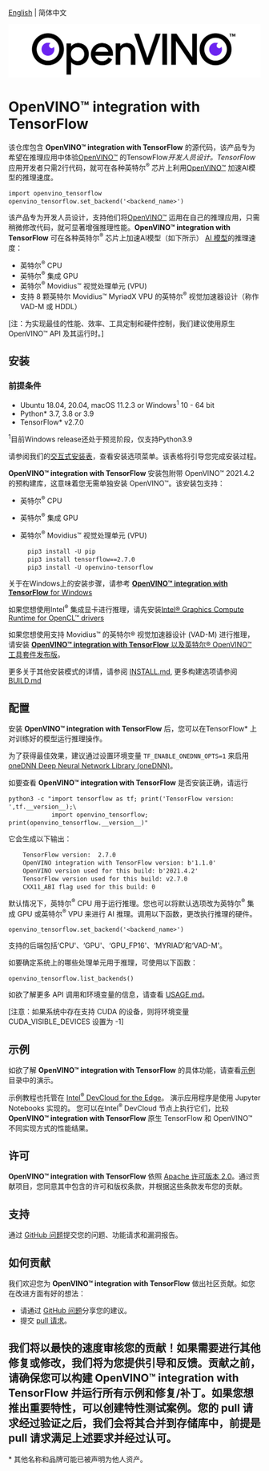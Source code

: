 [English](./README.md) | 简体中文

<p align="center">
  <img src="images/openvino_wbgd.png">
</p>

# **OpenVINO™ integration with TensorFlow**

该仓库包含 **OpenVINO™ integration with TensorFlow** 的源代码，该产品专为希望在推理应用中体验[OpenVINO™](https://software.intel.com/content/www/us/en/develop/tools/openvino-toolkit.html) 的TensowFlow*开发人员设计。TensorFlow*应用开发者只需2行代码，就可在各种英特尔<sup>®</sup> 芯片上利用[OpenVINO™](https://software.intel.com/content/www/us/en/develop/tools/openvino-toolkit.html) 加速AI模型的推理速度。

    import openvino_tensorflow
    openvino_tensorflow.set_backend('<backend_name>')

该产品专为开发人员设计，支持他们将[OpenVINO™](https://software.intel.com/content/www/us/en/develop/tools/openvino-toolkit.html) 运用在自己的推理应用，只需稍微修改代码，就可显著增强推理性能。**OpenVINO™ integration with TensorFlow** 可在各种英特尔<sup>®</sup> 芯片上加速AI模型（如下所示） [AI 模型](docs/MODELS_cn.md)的推理速度：

- 英特尔<sup>®</sup> CPU
- 英特尔<sup>®</sup> 集成 GPU
- 英特尔<sup>®</sup> Movidius™ 视觉处理单元 (VPU)
- 支持 8 颗英特尔 Movidius™ MyriadX VPU 的英特尔<sup>®</sup> 视觉加速器设计（称作 VAD-M 或 HDDL）

[注：为实现最佳的性能、效率、工具定制和硬件控制，我们建议使用原生 OpenVINO™ API 及其运行时。]

## 安装
### 前提条件

- Ubuntu 18.04, 20.04, macOS 11.2.3 or Windows<sup>1</sup> 10 - 64 bit
- Python* 3.7, 3.8 or 3.9
- TensorFlow* v2.7.0

<sup>1</sup>目前Windows release还处于预览阶段，仅支持Python3.9 

请参阅我们的[交互式安装表](https://openvinotoolkit.github.io/openvino_tensorflow/)，查看安装选项菜单。该表格将引导您完成安装过程。

**OpenVINO™ integration with TensorFlow** 安装包附带 OpenVINO™ 2021.4.2 的预构建库，这意味着您无需单独安装 OpenVINO™。该安装包支持：
- 英特尔<sup>®</sup> CPU
- 英特尔<sup>®</sup> 集成 GPU
- 英特尔<sup>®</sup> Movidius™ 视觉处理单元 (VPU)
  

        pip3 install -U pip
        pip3 install tensorflow==2.7.0
        pip3 install -U openvino-tensorflow

关于在Windows上的安装步骤，请参考 [**OpenVINO™ integration with TensorFlow** for Windows ](docs/INSTALL_cn.md#InstallOpenVINOintegrationwithTensorFlowalongsideTensorFlow)

如果您想使用Intel<sup>®</sup> 集成显卡进行推理，请先安装[Intel® Graphics Compute Runtime for OpenCL™ drivers](https://docs.openvino.ai/latest/openvino_docs_install_guides_installing_openvino_linux.html#install-gpu)

如果您想使用支持 Movidius™ 的英特尔® 视觉加速器设计 (VAD-M) 进行推理，请安装 [**OpenVINO™ integration with TensorFlow** 以及英特尔® OpenVINO™ 工具套件发布版](docs/INSTALL_cn.md#12-install-openvino-integration-with-tensorflow-alongside-the-intel-distribution-of-openvino-toolkit)。

更多关于其他安装模式的详情，请参阅 [INSTALL.md](docs/INSTALL_cn.md), 更多构建选项请参阅 [BUILD.md](docs/BUILD_cn.md)

## 配置

安装 **OpenVINO™ integration with TensorFlow** 后，您可以在TensorFlow* 上对训练好的模型运行推理操作。

为了获得最佳效果，建议通过设置环境变量 `TF_ENABLE_ONEDNN_OPTS=1` 来启用[oneDNN Deep Neural Network Library (oneDNN)](https://github.com/oneapi-src/oneDNN)。

如要查看 **OpenVINO™ integration with TensorFlow** 是否安装正确，请运行

    python3 -c "import tensorflow as tf; print('TensorFlow version: ',tf.__version__);\
                import openvino_tensorflow; print(openvino_tensorflow.__version__)"

它会生成以下输出：

        TensorFlow version:  2.7.0
        OpenVINO integration with TensorFlow version: b'1.1.0'
        OpenVINO version used for this build: b'2021.4.2'
        TensorFlow version used for this build: v2.7.0
        CXX11_ABI flag used for this build: 0

默认情况下，英特尔<sup>®</sup> CPU 用于运行推理。您也可以将默认选项改为英特尔<sup>®</sup> 集成 GPU 或英特尔<sup>®</sup> VPU 来进行 AI 推理。调用以下函数，更改执行推理的硬件。

    openvino_tensorflow.set_backend('<backend_name>')

支持的后端包括‘CPU'、‘GPU'、‘GPU_FP16'、‘MYRIAD’和‘VAD-M'。

如要确定系统上的哪些处理单元用于推理，可使用以下函数：

    openvino_tensorflow.list_backends()
如欲了解更多 API 调用和环境变量的信息，请查看 [USAGE.md](docs/USAGE_cn.md)。

[注意：如果系统中存在支持 CUDA 的设备，则将环境变量 CUDA_VISIBLE_DEVICES 设置为 -1]

## 示例

如欲了解 **OpenVINO™ integration with TensorFlow** 的具体功能，请查看[示例](./examples)目录中的演示。

示例教程也托管在 [Intel<sup>®</sup> DevCloud for the Edge](https://www.intel.com/content/www/us/en/developer/tools/devcloud/edge/build/ovtfoverview.html)。 演示应用程序是使用 Jupyter Notebooks 实现的。 您可以在Intel<sup>®</sup> DevCloud 节点上执行它们，比较 **OpenVINO™ integration with TensorFlow** 原生 TensorFlow 和 OpenVINO™ 不同实现方式的性能结果。

## 许可
**OpenVINO™ integration with TensorFlow** 依照 [Apache 许可版本 2.0](LICENSE)。通过贡献项目，您同意其中包含的许可和版权条款，并根据这些条款发布您的贡献。

## 支持

通过 [GitHub 问题](https://github.com/openvinotoolkit/openvino_tensorflow/issues)提交您的问题、功能请求和漏洞报告。

## 如何贡献

我们欢迎您为 **OpenVINO™ integration with TensorFlow** 做出社区贡献。如您在改进方面有好的想法：

* 请通过 [GitHub 问题](https://github.com/openvinotoolkit/openvino_tensorflow/issues)分享您的建议。
* 提交 [pull 请求](https://github.com/openvinotoolkit/openvino_tensorflow/pulls)。

我们将以最快的速度审核您的贡献！如果需要进行其他修复或修改，我们将为您提供引导和反馈。贡献之前，请确保您可以构建 **OpenVINO™ integration with TensorFlow** 并运行所有示例和修复/补丁。如果您想推出重要特性，可以创建特性测试案例。您的 pull 请求经过验证之后，我们会将其合并到存储库中，前提是 pull 请求满足上述要求并经过认可。
---
\* 其他名称和品牌可能已被声明为他人资产。
